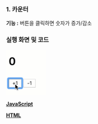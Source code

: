### 1. 카운터 
**기능 :** 버튼을 클릭하면 숫자가 증가/감소

### 실행 화면 및 코드
![카운터 프로젝트 실행화면](code/Counter/ex.gif)

**[JavaScript](/code/Counter/Counter.js)**

**[HTML](/code/Counter/index.html)**
